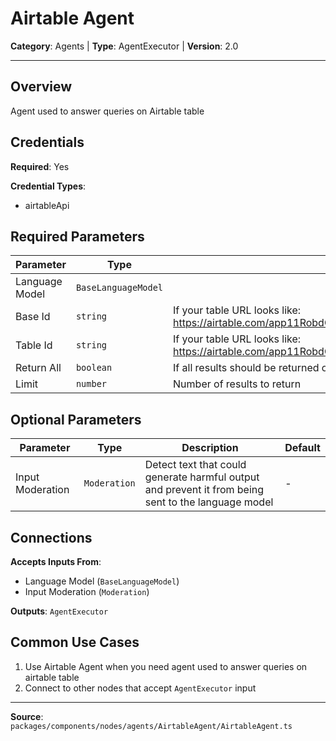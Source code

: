 # Airtable Agent

**Category**: Agents | **Type**: AgentExecutor | **Version**: 2.0

---

## Overview

Agent used to answer queries on Airtable table

## Credentials

**Required**: Yes

**Credential Types**:
- airtableApi

## Required Parameters

| Parameter | Type | Description | Default |
|-----------|------|-------------|---------|
| Language Model | `BaseLanguageModel` |  | - |
| Base Id | `string` | If your table URL looks like: https://airtable.com/app11RobdGoX0YNsC/tblJdmvbrgizbYICO/viw9UrP77Id0C | - |
| Table Id | `string` | If your table URL looks like: https://airtable.com/app11RobdGoX0YNsC/tblJdmvbrgizbYICO/viw9UrP77Id0C | - |
| Return All | `boolean` | If all results should be returned or only up to a given limit | - |
| Limit | `number` | Number of results to return | - |

## Optional Parameters

| Parameter | Type | Description | Default |
|-----------|------|-------------|---------|
| Input Moderation | `Moderation` | Detect text that could generate harmful output and prevent it from being sent to the language model | - |

## Connections

**Accepts Inputs From**:
- Language Model (`BaseLanguageModel`)
- Input Moderation (`Moderation`)

**Outputs**: `AgentExecutor`

## Common Use Cases

1. Use Airtable Agent when you need agent used to answer queries on airtable table
2. Connect to other nodes that accept `AgentExecutor` input

---

**Source**: `packages/components/nodes/agents/AirtableAgent/AirtableAgent.ts`